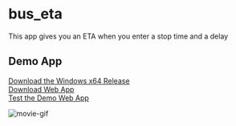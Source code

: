 # bus_eta

This app gives you an ETA when you enter a stop time and a delay

## Demo App

[Download the Windows x64 Release ](https://drive.google.com/file/d/1cHOh5r1nde9zdFYZTv75mcDOv2vPehOb/view?usp=sharing)  
[Download Web App](https://drive.google.com/file/d/1MFmirdhgi90vqp9E6PhUEjKA2VxMu1If/view?usp=sharing)  
[Test the Demo Web App](http://www.pascodash.com/apps/eta/)

  

![movie-gif](https://github.com/tlaw22/bus_eta/assets/108081811/2d43f808-c2d3-4db2-874c-54ad5077ec4f)
